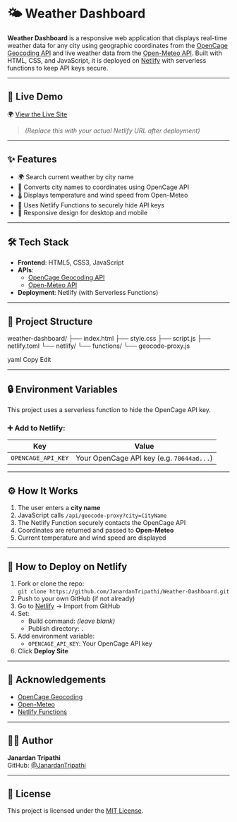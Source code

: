 # 🌤️ Weather Dashboard

**Weather Dashboard** is a responsive web application that displays real-time weather data for any city using geographic coordinates from the [OpenCage Geocoding API](https://opencagedata.com/) and live weather data from the [Open-Meteo API](https://open-meteo.com/). Built with HTML, CSS, and JavaScript, it is deployed on [Netlify](https://www.netlify.com/) with serverless functions to keep API keys secure.

---

## 🔗 Live Demo

🌍 [View the Live Site](https://weatherdashboardjd.netlify.app/)  
> *(Replace this with your actual Netlify URL after deployment)*

---

## ✨ Features

- 🌍 Search current weather by city name
- 📍 Converts city names to coordinates using OpenCage API
- 🌡️ Displays temperature and wind speed from Open-Meteo
- 🔐 Uses Netlify Functions to securely hide API keys
- 📱 Responsive design for desktop and mobile

---

## 🛠️ Tech Stack

- **Frontend**: HTML5, CSS3, JavaScript
- **APIs**:
  - [OpenCage Geocoding API](https://opencagedata.com/)
  - [Open-Meteo API](https://open-meteo.com/)
- **Deployment**: Netlify (with Serverless Functions)

---

## 📁 Project Structure

weather-dashboard/
├── index.html
├── style.css
├── script.js
├── netlify.toml
└── netlify/
└── functions/
└── geocode-proxy.js

yaml
Copy
Edit

---

## 🔒 Environment Variables

This project uses a serverless function to hide the OpenCage API key.

### ➕ Add to Netlify:

| Key               | Value                                    |
|------------------|------------------------------------------|
| `OPENCAGE_API_KEY` | Your OpenCage API key (e.g. `70644ad...`) |

---

## ⚙️ How It Works

1. The user enters a **city name**
2. JavaScript calls `/api/geocode-proxy?city=CityName`
3. The Netlify Function securely contacts the OpenCage API
4. Coordinates are returned and passed to **Open-Meteo**
5. Current temperature and wind speed are displayed

---

## 🚀 How to Deploy on Netlify

1. Fork or clone the repo:  
   `git clone https://github.com/JanardanTripathi/Weather-Dashboard.git`
2. Push to your own GitHub (if not already)
3. Go to [Netlify](https://app.netlify.com/) → Import from GitHub
4. Set:
   - Build command: *(leave blank)*
   - Publish directory: `.`
5. Add environment variable:
   - `OPENCAGE_API_KEY`: Your OpenCage API key
6. Click **Deploy Site**


---

## 🙌 Acknowledgements

- [OpenCage Geocoding](https://opencagedata.com/)
- [Open-Meteo](https://open-meteo.com/)
- [Netlify Functions](https://docs.netlify.com/functions/overview/)

---

## 👨‍💻 Author

**Janardan Tripathi**  
GitHub: [@JanardanTripathi](https://github.com/JanardanTripathi)

---

## 📄 License

This project is licensed under the [MIT License](LICENSE).
